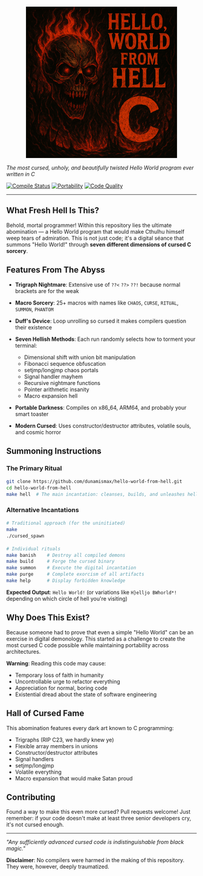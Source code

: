 <p align="center">
  <img src="https://github.com/dunamismax/images/blob/main/c/hello-world-from-hell.png" alt="Hello World From Hell PNG" width="400" />
</p>

_The most cursed, unholy, and beautifully twisted Hello World program ever written in C_

[![Compile Status](https://img.shields.io/badge/compile-succesfully%20cursed-red.svg)](https://github.com/dunamismax/hello-world-from-hell)
[![Portability](https://img.shields.io/badge/runs%20on-your%20nightmares-darkred.svg)](https://github.com/dunamismax/hello-world-from-hell)
[![Code Quality](https://img.shields.io/badge/code%20quality-eldritch%20horror-black.svg)](https://github.com/dunamismax/hello-world-from-hell)

---

## What Fresh Hell Is This?

Behold, mortal programmer! Within this repository lies the ultimate abomination — a Hello World program that would make Cthulhu himself weep tears of admiration. This is not just code; it's a digital séance that summons "Hello World!" through **seven different dimensions of cursed C sorcery**.

## Features From The Abyss

- **Trigraph Nightmare**: Extensive use of `??<` `??>` `??!` because normal brackets are for the weak
- **Macro Sorcery**: 25+ macros with names like `CHAOS`, `CURSE`, `RITUAL`, `SUMMON`, `PHANTOM`
- **Duff's Device**: Loop unrolling so cursed it makes compilers question their existence
- **Seven Hellish Methods**: Each run randomly selects how to torment your terminal:

  - Dimensional shift with union bit manipulation
  - Fibonacci sequence obfuscation
  - setjmp/longjmp chaos portals
  - Signal handler mayhem
  - Recursive nightmare functions
  - Pointer arithmetic insanity
  - Macro expansion hell

- **Portable Darkness**: Compiles on x86_64, ARM64, and probably your smart toaster
- **Modern Cursed**: Uses constructor/destructor attributes, volatile souls, and cosmic horror

## Summoning Instructions

### The Primary Ritual

```bash
git clone https://github.com/dunamismax/hello-world-from-hell.git
cd hello-world-from-hell
make hell  # The main incantation: cleanses, builds, and unleashes hell
```

### Alternative Incantations

```bash
# Traditional approach (for the uninitiated)
make
./cursed_spawn

# Individual rituals
make banish    # Destroy all compiled demons
make build     # Forge the cursed binary
make summon    # Execute the digital incantation
make purge     # Complete exorcism of all artifacts
make help      # Display forbidden knowledge
```

**Expected Output**: `Hello World!` (or variations like `H}elljo BWhorld*!` depending on which circle of hell you're visiting)

## Why Does This Exist?

Because someone had to prove that even a simple "Hello World" can be an exercise in digital demonology. This started as a challenge to create the most cursed C code possible while maintaining portability across architectures.

**Warning**: Reading this code may cause:

- Temporary loss of faith in humanity
- Uncontrollable urge to refactor everything
- Appreciation for normal, boring code
- Existential dread about the state of software engineering

## Hall of Cursed Fame

This abomination features every dark art known to C programming:

- Trigraphs (RIP C23, we hardly knew ye)
- Flexible array members in unions
- Constructor/destructor attributes
- Signal handlers
- setjmp/longjmp
- Volatile everything
- Macro expansion that would make Satan proud

## Contributing

Found a way to make this even more cursed? Pull requests welcome! Just remember: if your code doesn't make at least three senior developers cry, it's not cursed enough.

---

_"Any sufficiently advanced cursed code is indistinguishable from black magic."_

**Disclaimer**: No compilers were harmed in the making of this repository. They were, however, deeply traumatized.
